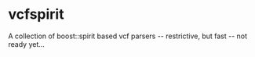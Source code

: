 vcfspirit
=========

A collection of boost::spirit based vcf parsers -- restrictive, but fast -- not ready yet...
